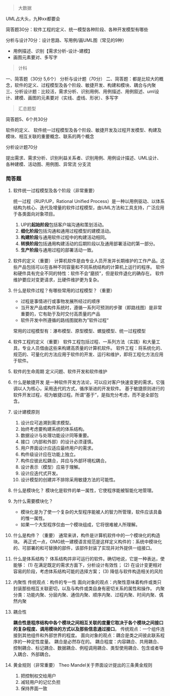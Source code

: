 > 大数据

UML占大头，九种xx都要会

简答题30分：软件工程的定义、统一模型各种阶段、各种开发模型有哪些

分析与设计70分：设计思路、写用例/画UML图（常见的9种）

- 用例描述、识别【需求分析-设计-建模】
- 画图元素要对、多写字

> 计科

一、简答题（30分 5,6个） 分析与设计题（70分）
二、简答题：都是比较大的概念，软件的定义、过程模型及各个阶段、敏捷开发、构建和模块、耦合与内聚
三、分析设计题：比较活，需求分析、识别用例、用例描述、用例叙述、uml设计、建模、画图的元素要对（实线、虚线、形状）、多写字

> 汇总题型

简答题5、6个共30分

软件的定义、 软件统一过程模型及各个阶段、敏捷开发及过程开发模型、构建及模块、相互关联的重要概念、联系的两个概念

分析设计题70分

提出需求、需求分析、识别利益关系者、识别用例、用例设计描述、UML设计、各种建模、活动图、用例图、异常流 分支流



### 简答题

1. 软件统一过程模型及各个阶段（非常重要）

   统一过程（RUP/UP，Rational Unified Process）是一种以用例驱动、以体系结构为核心、迭代及增量的软件过程模型，由UML方法和工具支持，广泛应用于各类面向对象项目。

   1. UP的**起始阶段**包括客户端沟通和策划活动。
   2. **细化阶段**包括沟通和通用过程模型的建模活动。
   3. **构建阶段**与通用软件过程中的构建活动相同。
   4. **转换阶段**包括通用构建活动的后期阶段以及通用部署活动的第一部分。
   5. **生产阶段**与通用过程的部署活动一致。

2. 软件的定义（重要）
   计算机软件是由专业人员开发并长期维护的工作产品。这些产品包括可以在各种不同容量和不同系统结构的计算机上运行的程序。
   软件和硬件具有完全不同的特性：软件不会“磨损”，但是软件退化的确存在。
   软件维护要应对变更请求，比硬件维护更为复杂。

3. 什么是软件过程？有哪些常用的过程模型？（重要）

   - 过程是事情进行或事物发展所经过的顺序
   - 当开发产品或构件系统时，遵循一系列可预测的步骤（即路线图）是非常重要的，它有助于及时交付高质量的产品
   - 软件开发中所遵循的路线图就称为”软件过程“

   常用的过程模型有：瀑布模型、原型模型、螺旋模型、统一过程模型

4. 软件工程的定义（重要）
   软件工程包括过程、一系列方法（实践）和大量工具，专业人员借由这些来构建高质量的计算机软件。
   软件工程：将系统化的、规范的、可量化的方法应用于软件的开发、运行和维护，即将工程化方法应用于软件。

5. 软件的生命周期
   定义问题、软件开发和软件维护

6. 什么是敏捷开发
   是一种软件开发方法论，可以应对客户快速变更的需求。它强调以人为核心，采用迭代的方式，循序渐进的开发软件。
   基于敏捷原则进行的软件开发过程，视为敏捷过程。所谓“基于”，是指充分考虑，而不是全部包含。

7. 设计建模原则

   1. 设计应可追溯到需求模型。
   2. 始终考虑要构建系统的体系结构。
   3. 数据设计与处理功能设计同等重要。
   4. 接口（内部和外部）的设计必须谨慎。
   5. 用户界面设计应适应最终用户的需求。
   6. 构件级设计应在功能上独立。
   7. 构件应彼此松耦合，并应与外部环境松耦合。
   8. 设计表示（模型）应易于理解。
   9. 设计应迭代式开发。
   10. 设计模型的创建并不排除采用敏捷方法的可能性。

8. 什么是模块化？
   模块化是软件的单一属性，它使程序能被智能化地管理。

9. 为什么需要模块化？

   - 模块化是为了使一个复杂的大型程序能被人的智力所管理，软件应该具备的惟一属性。
   - 如果一个大型程序仅由一个模块组成，它将很难被人所理解。

10. 什么是构件？（重要）
    通常来讲，构件是计算机软件中的一个模块化的构造块。
    再正式一点，OMG统一建模语言规范是这样定义构件的：系统中模块化的、可部署的和可替换的部件，该部件封装了实现并对外提供一组接口。

11. 什么是体系结构？
    体系结构并非可运行的软件。确切地说，它是一种表达，使能够：
    (1) 在满足既定的需求方面下，分析设计有效性；
    (2) 在设计变更相对容易的阶段，考虑体系结构可能的选择方案；
    (3) 降低与软件构造相关的风险

12. 内聚性
    传统观点：构件的专一性
    面向对象的观点：内聚性意味着构件或类只封装那些相互关联密切，以及与构件或类自身有密切关系的属性和操作。
    内聚分类：功能内聚、分层内聚、通信内聚、顺序内聚、过程内聚、时间内聚、偶然内聚

13. 耦合性
    
    **耦合性是程序结构中各个模块之间相互关联的度量它取决于各个模块之间接口的复杂程度、调用模块的方式以及那些信息通过接口**。
    传统观点：一个组件连接到其他组件和外部世界的程度。
    面向对象的观点：耦合是类之间彼此联系程序的一种定性度量。
    耦合是必然存在的。
    耦合程度：内容耦合、共用耦合、控制耦合、标记耦合、数据耦合、例程调用耦合、类型使用耦合、包含或者导入耦合、外部耦合。
    
14. 黄金规则（非常重要）
    Theo Mandel关于界面设计提出的三条黄金规则

    1. 把控制权交给用户
    2. 减轻用户的记忆负担
    3. 保持界面一致



 